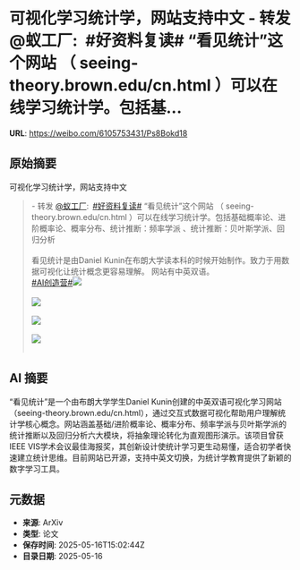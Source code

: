 # 可视化学习统计学，网站支持中文 - 转发 @蚁工厂:&ensp;#好资料复读# “看见统计”这个网站 （ seeing-theory.brown.edu/cn.html ）可以在线学习统计学。包括基...

**URL**: https://weibo.com/6105753431/Ps8Bokd18

## 原始摘要

可视化学习统计学，网站支持中文<br><blockquote> - 转发 <a href="https://weibo.com/2194035935" target="_blank">@蚁工厂</a>: <a href="https://m.weibo.cn/search?containerid=231522type%3D1%26t%3D10%26q%3D%23%E5%A5%BD%E8%B5%84%E6%96%99%E5%A4%8D%E8%AF%BB%23&amp;extparam=%23%E5%A5%BD%E8%B5%84%E6%96%99%E5%A4%8D%E8%AF%BB%23" data-hide=""><span class="surl-text">#好资料复读#</span></a> “看见统计”这个网站 （  seeing-theory.brown.edu/cn.html  ）可以在线学习统计学。包括基础概率论、进阶概率论、概率分布、统计推断：频率学派 、统计推断：贝叶斯学派、回归分析 <br><br>看见统计是由Daniel Kunin在布朗大学读本科的时候开始制作。致力于用数据可视化让统计概念更容易理解。 网站有中英双语。<br><a href="https://m.weibo.cn/search?containerid=231522type%3D1%26t%3D10%26q%3D%23AI%E5%88%9B%E9%80%A0%E8%90%A5%23" data-hide=""><span class="surl-text">#AI创造营#</span></a><img style="" src="https://tvax2.sinaimg.cn/large/82c654dfly1i18boh5dyyj21cn12rgy0.jpg" referrerpolicy="no-referrer"><br><br><img style="" src="https://tvax3.sinaimg.cn/large/82c654dfly1i18boovhylj21lz16rgvo.jpg" referrerpolicy="no-referrer"><br><br><img style="" src="https://tvax1.sinaimg.cn/large/82c654dfly1i18bp1dc0yj21zx1b7hbm.jpg" referrerpolicy="no-referrer"><br><br><img style="" src="https://tvax4.sinaimg.cn/large/82c654dfly1i18bpk3we8j222t1bpnoh.jpg" referrerpolicy="no-referrer"><br><br></blockquote>

## AI 摘要

“看见统计”是一个由布朗大学学生Daniel Kunin创建的中英双语可视化学习网站（seeing-theory.brown.edu/cn.html），通过交互式数据可视化帮助用户理解统计学核心概念。网站涵盖基础/进阶概率论、概率分布、频率学派与贝叶斯学派的统计推断以及回归分析六大模块，将抽象理论转化为直观图形演示。该项目曾获IEEE VIS学术会议最佳海报奖，其创新设计使统计学习更生动易懂，适合初学者快速建立统计思维。目前网站已开源，支持中英文切换，为统计学教育提供了新颖的数字学习工具。

## 元数据

- **来源**: ArXiv
- **类型**: 论文
- **保存时间**: 2025-05-16T15:02:44Z
- **目录日期**: 2025-05-16
